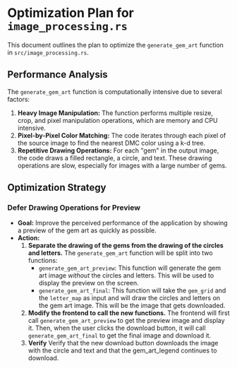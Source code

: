 # Optimization Plan for `image_processing.rs`

This document outlines the plan to optimize the `generate_gem_art` function in `src/image_processing.rs`.

## Performance Analysis

The `generate_gem_art` function is computationally intensive due to several factors:

1.  **Heavy Image Manipulation:** The function performs multiple resize, crop, and pixel manipulation operations, which are memory and CPU intensive.
2.  **Pixel-by-Pixel Color Matching:** The code iterates through each pixel of the source image to find the nearest DMC color using a k-d tree.
3.  **Repetitive Drawing Operations:** For each "gem" in the output image, the code draws a filled rectangle, a circle, and text. These drawing operations are slow, especially for images with a large number of gems.

## Optimization Strategy

### Defer Drawing Operations for Preview

*   **Goal:** Improve the perceived performance of the application by showing a preview of the gem art as quickly as possible.
*   **Action:**
    1.  **Separate the drawing of the gems from the drawing of the circles and letters.** The `generate_gem_art` function will be split into two functions:
        *   `generate_gem_art_preview`: This function will generate the gem art image *without* the circles and letters. This will be used to display the preview on the screen.
        *   `generate_gem_art_final`: This function will take the `gem_grid` and the `letter_map` as input and will draw the circles and letters on the gem art image. This will be the image that gets downloaded.
    2.  **Modify the frontend to call the new functions.** The frontend will first call `generate_gem_art_preview` to get the preview image and display it. Then, when the user clicks the download button, it will call `generate_gem_art_final` to get the final image and download it.
    3. **Verify**
    Verify that the new download button downloads the image with the circle and text and that the gem_art_legend continues to download.